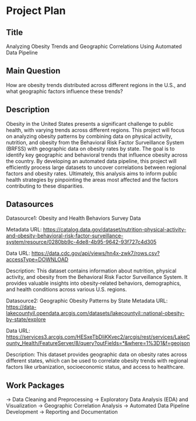 # Project Plan

## Title
Analyzing Obesity Trends and Geographic Correlations Using Automated Data Pipeline


## Main Question

How are obesity trends distributed across different regions in the U.S., and what geographic factors influence these trends?

## Description

Obesity in the United States presents a significant challenge to public health, with varying trends across different regions. This project will focus on analyzing obesity patterns by combining data on physical activity, nutrition, and obesity from the Behavioral Risk Factor Surveillance System (BRFSS) with geographic data on obesity rates by state. The goal is to identify key geographic and behavioral trends that influence obesity across the country. By developing an automated data pipeline, this project will efficiently process large datasets to uncover correlations between regional factors and obesity rates. Ultimately, this analysis aims to inform public health strategies by pinpointing the areas most affected and the factors contributing to these disparities.

## Datasources

Datasource1: Obesity and Health Behaviors Survey Data

Metadata URL: https://catalog.data.gov/dataset/nutrition-physical-activity-and-obesity-behavioral-risk-factor-surveillance-system/resource/0280bb9c-4de8-4b95-9642-93f727c4d305

Data URL: https://data.cdc.gov/api/views/hn4x-zwk7/rows.csv?accessType=DOWNLOAD


Description: This dataset contains information about nutrition, physical activity, and obesity from the Behavioral Risk Factor Surveillance System. It provides valuable insights into obesity-related behaviors, demographics, and health conditions across various U.S. regions.

Datasource2: Geographic Obesity Patterns by State
Metadata URL: https://data-lakecountyil.opendata.arcgis.com/datasets/lakecountyil::national-obesity-by-state/explore

Data URL: https://services3.arcgis.com/HESxeTbDliKKvec2/arcgis/rest/services/LakeCounty_Health/FeatureServer/8/query?outFields=*&where=1%3D1&f=geojson


Description: This dataset provides geographic data on obesity rates across different states, which can be used to correlate obesity trends with regional factors like urbanization, socioeconomic status, and access to healthcare.


## Work Packages

-> Data Cleaning and Preprocessing
-> Exploratory Data Analysis (EDA) and Visualization
-> Geographic Correlation Analysis
-> Automated Data Pipeline Development
-> Reporting and Documentation
